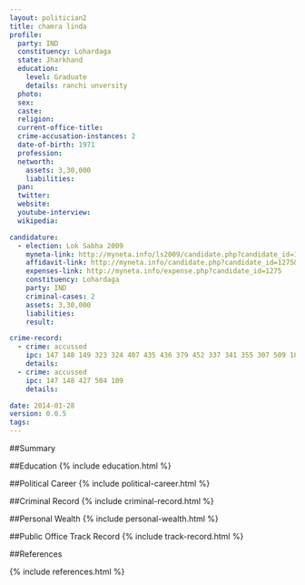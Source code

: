 ```yaml
---
layout: politician2
title: chamra linda
profile: 
  party: IND
  constituency: Lohardaga
  state: Jharkhand
  education: 
    level: Graduate
    details: ranchi unversity
  photo: 
  sex: 
  caste: 
  religion: 
  current-office-title: 
  crime-accusation-instances: 2
  date-of-birth: 1971
  profession: 
  networth: 
    assets: 3,30,000
    liabilities: 
  pan: 
  twitter: 
  website: 
  youtube-interview: 
  wikipedia: 

candidature: 
  - election: Lok Sabha 2009
    myneta-link: http://myneta.info/ls2009/candidate.php?candidate_id=1275
    affidavit-link: http://myneta.info/candidate.php?candidate_id=1275&scan=original
    expenses-link: http://myneta.info/expense.php?candidate_id=1275
    constituency: Lohardaga 
    party: IND
    criminal-cases: 2
    assets: 3,30,000
    liabilities: 
    result:  

crime-record: 
  - crime: accussed
    ipc: 147 148 149 323 324 407 435 436 379 452 337 341 355 307 509 188 504
    details:  
  - crime: accussed
    ipc: 147 148 427 504 109
    details:  

date: 2014-01-28
version: 0.0.5
tags: 
---
```

##Summary


##Education
{% include education.html %}


##Political Career
{% include political-career.html %}


##Criminal Record
{% include criminal-record.html %}


##Personal Wealth
{% include personal-wealth.html %}


##Public Office Track Record
{% include track-record.html %}


##References


{% include references.html %}